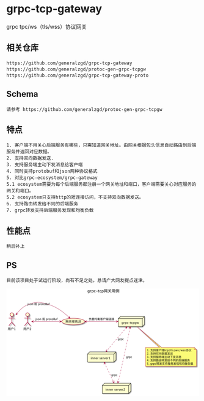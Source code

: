 # grpc-tcp-gateway
grpc tpc/ws（tls/wss）协议网关

## 相关仓库

```
https://github.com/generalzgd/grpc-tcp-gateway
https://github.com/generalzgd/protoc-gen-grpc-tcpgw
https://github.com/generalzgd/grpc-tcp-gateway-proto
```

## Schema

```
请参考 https://github.com/generalzgd/protoc-gen-grpc-tcpgw
```

## 特点

```
1. 客户端不用关心后端服务有哪些，只需知道网关地址。由网关根据包头信息自动路由到后端服务并返回对应数据。
2. 支持双向数据发送. 
3. 支持服务端主动下发消息给客户端
4. 同时支持protobuf和json两种协议格式
5. 对比grpc-ecosystem/grpc-gateway
5.1 ecosystem需要为每个后端服务都注册一个网关地址和端口，客户端需要关心对应服务的网关和端口。
5.2 ecosystem只支持http的短连接访问，不支持双向数据发送。
6. 支持路由转发给不同的后端服务
7. grpc转发支持后端服务发现和均衡负载
```

## 性能点

```
稍后补上
```

## PS

```
目前该项目处于试运行阶段，尚有不足之处。恳请广大网友提点迷津。
```

![usecase](./uml/usecase.png)